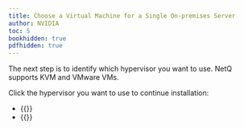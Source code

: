 ```yaml
---
title: Choose a Virtual Machine for a Single On-premises Server
author: NVIDIA
toc: 5
bookhidden: true
pdfhidden: true
---
```

The next step is to identify which hypervisor you want to use. NetQ supports KVM and VMware VMs.

Click the hypervisor you want to use to continue installation:

- {{<link title="Set Up Your KVM Virtual Machine for a Single On-premises Server" text="Use KVM">}}
- {{<link title="Set Up Your VMware Virtual Machine for a Single On-premises Server" text="Use VMware">}}
